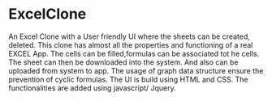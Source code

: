# ExcelClone


An Excel Clone with a User friendly UI where the sheets can be created, deleted. 
This clone has almost all the properties and functioning of a real EXCEL App. 
The cells can be filled,formulas can be associated tot he cells.
The sheet can then be downloaded into the system. And also can be uploaded from system to app.
The usage of graph data structure ensure the prevention of cyclic formulas.
The UI is build using HTML and CSS.
The functionalities are added using javascript/ Jquery.
